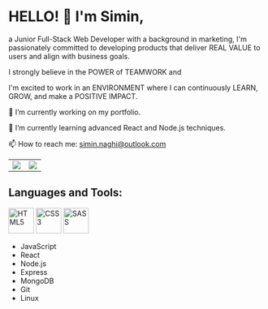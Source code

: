 # HELLO! 👋 I'm Simin,

a Junior Full-Stack Web Developer with a background in marketing, I'm passionately committed to developing products that deliver REAL VALUE to users and align with business goals.

I strongly believe in the POWER of TEAMWORK and 

I'm excited to work in an ENVIRONMENT where I can continuously LEARN, GROW, and make a POSITIVE IMPACT. 


🔭 I’m currently working on my portfolio.

🌱 I’m currently learning advanced React and Node.js techniques.

📫 How to reach me: simin.naghi@outlook.com

<table>
  <tr>
    <td valign="top"><img src="https://github-readme-stats.vercel.app/api?username=SiminNaghi&show_icons=true&theme=light&count_private=true" /></td>
    <td valign="top"><img src="https://github-readme-stats.vercel.app/api/top-langs/?username=SiminNaghi&theme=light&hide_langs_below=1" /></td>
  </tr>
</table>




## Languages and Tools:
<img src="https://cdn.jsdelivr.net/gh/devicons/devicon/icons/html5/html5-plain-wordmark.svg" alt="HTML5" width="50" height="50" />
<img src="https://cdn.jsdelivr.net/gh/devicons/devicon/icons/css3/css3-plain-wordmark.svg" alt="CSS3" width="50" height="50" />
<img src="https://cdn.jsdelivr.net/gh/devicons/devicon/icons/sass/sass-original.svg" alt="SASS" width="50" height="50" />

          



- JavaScript
- React
- Node.js
- Express
- MongoDB
- Git
- Linux
  
